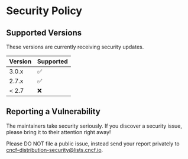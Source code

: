 # Security Policy

## Supported Versions

These versions are currently receiving security updates.

| Version | Supported          |
| ------- | ------------------ |
| 3.0.x   | :white_check_mark: |
| 2.7.x   | :white_check_mark: |
| < 2.7   | :x:                |

## Reporting a Vulnerability

The maintainers take security seriously. If you discover a security issue, please bring it to their attention right away!

Please DO NOT file a public issue, instead send your report privately to cncf-distribution-security@lists.cncf.io.
